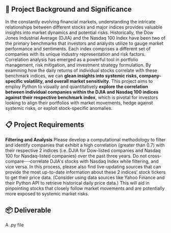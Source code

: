 ## 🎯 Project Background and Significance
In the constantly evolving financial markets, understanding the intricate relationships between different stocks and major indices provides valuable insights into market dynamics and potential risks. Historically, the Dow Jones Industrial Average (DJIA) and the Nasdaq 100 Index have been two of the primary benchmarks that investors and analysts utilize to gauge market performance and sentiments. Each index comprises a different set of companies with its unique industry representation and risk factors.\
Correlation analysis has emerged as a powerful tool in portfolio management, risk mitigation, and investment strategy formulation. By examining how the daily returns of individual stocks correlate with these benchmark indices, we can **glean insights into systemic risks, company-specific volatility, and overall market sensitivity**. This project aims to employ Python to visually and quantitatively **explore the correlation between individual companies within the DJIA and Nasdaq 100 indices against their respective benchmark index**, which is pivotal for investors looking to align their portfolios with market movements, hedge against systemic risks, or exploit stock-specific anomalies.

## 📋 Project Requirements
**Filtering and Analysis**
Please develop a computational methodology to filter and identify companies that exhibit a high correlation (greater than 0.7) with their respective 2 indices (i.e. DJIA for Dow-listed companies and Nasdaq 100 for Nasdaq-listed companies) over the past three years. Do not cross-compare---correlate DJIA's stocks with Nasdaq Index while filtering, and vice versa. In this process, please also find live-updating sources that can provide the most up-to-date information about these 2 indices' stock tickers to get their price data. (Consider using data sources like Yahoo Finance and their Python API to retrieve historical daily price data.) This will aid in pinpointing stocks that closely follow market movements and are potentially more exposed to systemic market risks.

## 📦 Deliverable
A .py file
